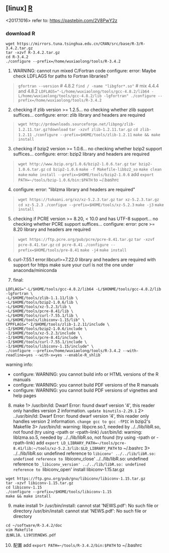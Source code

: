 ## [linux] [R](https://mirrors.tuna.tsinghua.edu.cn/CRAN/)
<2017.1016>
refer to: https://pastebin.com/2V8PwY2z
### download R
```
wget https://mirrors.tuna.tsinghua.edu.cn/CRAN/src/base/R-3/R-3.4.2.tar.gz
tar -xzvf R-3.4.2.tar.gz
cd R-3.4.2
./configure --prefix=/home/wuxiaolong/tools/R-3.4.2
``` 
1. WARNING: cannot run mixed C/Fortran code
   configure: error: Maybe check LDFLAGS for paths to Fortran libraries?
> `gfortran --version` # 4.8.2
> `find / -name "libgfor*.so"` # mix 4.4.4 and 4.8.2
> `LDFLAGS="-L/home/wuxiaolong/tools/gcc-4.8.2/lib64 -L/home/wuxiaolong/tools/gcc-4.8.2/lib -lgfortran" ./configure --prefix=/home/wuxiaolong/tools/R-3.4.2`

2. checking if zlib version >= 1.2.5... no
checking whether zlib support suffices... configure: error: zlib library and headers are required
> `wget http://prdownloads.sourceforge.net/libpng/zlib-1.2.11.tar.gz?download`
> `tar -xzvf zlib-1.2.11.tar.gz`
> `cd zlib-1.2.11`
> `./configure --prefix=$HOME/tools/zlib-1.2.11`
> `make && make install`


3. checking if bzip2 version >= 1.0.6... no
checking whether bzip2 support suffices... configure: error: bzip2 library and headers are required
> `wget http://www.bzip.org/1.0.6/bzip2-1.0.6.tar.gz`
> `tar bzip2-1.0.6.tar.gz`
> `cd bzip2-1.0.6`
> `make -f Makefile-libbz2_so`
> `make clean`
> `make`
> `make install --prefix=$HOME/tools/bzip2-1.0.6`
> add `export PATH=~/tools/bzip-1.0.6/bin:$PATH` to ~/.bashrc

4. configure: error: "liblzma library and headers are required"
> `wget https://tukaani.org/xz/xz-5.2.3.tar.gz`
> `tar xz-5.2.3.tar.gz`
> `cd xz-5.2.3`
> `./configue --prefix=$HOME/tools/xz-5.2.3`
> `make -j3`
> `make install`

5. checking if PCRE version >= 8.20, < 10.0 and has UTF-8 support... no
checking whether PCRE support suffices... configure: error: pcre >= 8.20 library and headers are required
> `wget https://ftp.pcre.org/pub/pcre/pcre-8.41.tar.gz`
> `tar -xzvf pcre-8.41.tar.gz`
> `cd pcre-8.41`
> `./configure --prefix=$HOME/tools/pre-8.41`
> `make -j4`
> `make install`

6. curl-7.55.1
error:libcurl>=7.22.0 library and headers are required with support for https
make sure your curl is not the one under anaconda/miniconda

7. final:

```
LDFLAGS="-L/$HOME/tools/gcc-4.8.2/lib64 -L/$HONME/tools/gcc-4.8.2/lib -lgfortran \
-L/$HOME/tools/zlib-1.1.11/lib \
-L/$HOME/tools/bzip2-1.0.6/lib \
-L/$HOME/tools/xz-5.2.3/lib \
-L/$HOME/tools/pcre-8.41/lib \
-L/$HOME/tools/curl-7.55.1/lib \
-L/$HOME/tools/libiconv-1.15/lib" \
CPPFLAGS="-I/$HOME/tools/zlib-1.2.11/include \
-I/$HOME/tools/bzip2-1.0.6/include \
-I/$HOME/tools/xz-5.2.3/include \
-I/$HOME/tools/pcre-8.41/include \
-I/$HOME/tools/curl-7.55.1/include \
-I/$HOME/tools/libiconv-1.15/include" \
./configure --prefix=/home/wuxiaolong/tools/R-3.4.2 --with-readline=yes --with-x=yes --enable-R_shlib`
```
warning info:
- configure: WARNING: you cannot build info or HTML versions of the R manuals
- configure: WARNING: you cannot build PDF versions of the R manuals
- configure: WARNING: you cannot build PDF versions of vignettes and help pages

8. make
1> /usr/bin/ld: Dwarf Error: found dwarf version '4', this reader only handles version 2 information.
`update binutils-2.29.1`
2> ../usr/bin/ld: Dwarf Error: found dwarf version '4', this reader only handles version 2 information.
`change gcc to gcc -fPIC` in bzip2's Makefile
3> /usr/bin/ld: warning: libpcre.so.1, needed by ../../lib/libR.so, not found (try using -rpath or -rpath-link)
/usr/bin/ld: warning: liblzma.so.5, needed by ../../lib/libR.so, not found (try using -rpath or -rpath-link)
add `export LD_LIBRARY_PATH=~/tools/pcre-8.41/lib:~/tools/xz-5.2.3/lib:$LD_LIBRARY_PATH` to ~/.bashrc
3> ../../lib/libR.so: undefined reference to `libiconv'
../../lib/libR.so: undefined reference to `libiconv_close'
../../lib/libR.so: undefined reference to `_libiconv_version'
../../lib/libR.so: undefined reference to `libiconv_open'
install libiconv-1.15.tar.gz
```
wget https://ftp.gnu.org/pub/gnu/libiconv/libiconv-1.15.tar.gz
tar -xzvf libiconv-1.15.tar.gz
cd libiconv-1.15
./configure --prefix=/$HOME/tools/libiconv-1.15
make && make install
```
9. make install
1> /usr/bin/install: cannot stat 'NEWS.pdf': No such file or directory
/usr/bin/install: cannot stat 'NEWS.pdf': No such file or directory
```
cd ~/software/R-3.4.2/doc
vim Makefile
去掉L18、L19行的NEWS.pdf
```
10. 配置
add `export PATH=~/tools/R-3.4.2/bin:$PATH` to ~/.bashrc